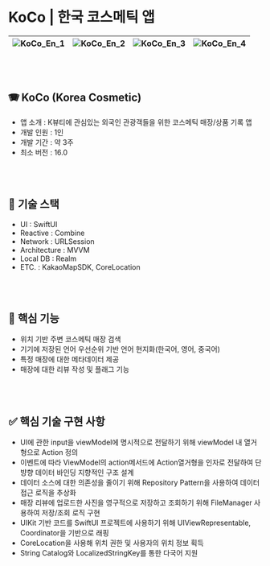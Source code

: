 
# KoCo | 한국 코스메틱 앱

![KoCo_En_1](https://github.com/user-attachments/assets/047f3499-acdd-4531-a31c-788d92a963b5) |![KoCo_En_2](https://github.com/user-attachments/assets/f951741e-b962-4a99-95f8-626e404af11d) |![KoCo_En_3](https://github.com/user-attachments/assets/9c651a41-5739-4a03-acd8-1dd645b5ece1) |![KoCo_En_4](https://github.com/user-attachments/assets/6966f161-a1a1-4d61-9ada-300d1083afb5)
--- | --- | --- | --- |



<br/><br/>

## 🪗 KoCo (Korea Cosmetic) 
- 앱 소개 : K뷰티에 관심있는 외국인 관광객들을 위한 코스메틱 매장/상품 기록 앱
- 개발 인원 : 1인
- 개발 기간 : 약 3주
- 최소 버전 : 16.0


<br/><br/>

## 📎 기술 스택
- UI : SwiftUI
- Reactive : Combine
- Network : URLSession
- Architecture : MVVM
- Local DB : Realm
- ETC. : KakaoMapSDK, CoreLocation


<br/><br/>



## 📝 핵심 기능
- 위치 기반 주변 코스메틱 매장 검색
- 기기에 저장된 언어 우선순위 기반 언어 현지화(한국어, 영어, 중국어)
- 특정 매장에 대한 메타데이터 제공
- 매장에 대한 리뷰 작성 및 플래그 기능


<br/><br/>


## ✅ 핵심 기술 구현 사항
- UI에 관한 input을 viewModel에 명시적으로 전달하기 위해 viewModel 내 열거형으로 Action 정의
- 이벤트에 따라 ViewModel의 action메서드에 Action열거형을 인자로 전달하여 단뱡향 데이터 바인딩 지향적인 구조 설계
- 데이터 소스에 대한 의존성을 줄이기 위해 Repository Pattern을 사용하여 데이터 접근 로직을 추상화
- 매장 리뷰에 업로드한 사진을 영구적으로 저장하고 조회하기 위해 FileManager 사용하여 저장/조회 로직 구현
- UIKit 기반 코드를 SwiftUI 프로젝트에 사용하기 위해 UIViewRepresentable, Coordinator을 기반으로 래핑
- CoreLocation을 사용해 위치 권한 및 사용자의 위치 정보 획득
- String Catalog와 LocalizedStringKey를 통한 다국어 지원


<br/><br/>
